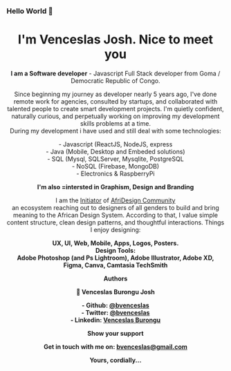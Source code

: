 ### Hello World 👋

<h1 align='center'>
   I'm Venceslas Josh. Nice to meet you
</h1>
<p align='center'>
   <b>I am a Software developer</b> - Javascript Full Stack developer from Goma / Democratic Republic of Congo.
</p>

<p align='center'>
   Since beginning my journey as developer nearly 5 years ago, I've done remote work for agencies, consulted by startups, and collaborated with talented people to create smart development projects.
   I'm quietly confident, naturally curious, and perpetually working on improving my development skills problems at a time.<br/>
   During my development i have used and still deal with some technologies:
   
   <p align='center'>
   - Javascript (ReactJS, NodeJS, express <br/>
   - Java (Mobile, Desktop and Embeded solutions) <br/>
   - SQL (Mysql, SQLServer, Mysqlite, PostgreSQL <br/>
   - NoSQL (Firebase, MongoDB) <br/>
   - Electronics & RaspberryPi 
   </p>
   
</p>

<p align='center'>
   <b>I'm also =intersted in Graphism, Design and Branding </b> 
</p>
<p align='center'>
   I am the <u>Initiator</u> of <a href="https://twitter.com/afridesignc">AfriDesign Community</a> <br/>
   an ecosystem reaching out to designers of all genders to build and bring meaning to the African Design System. 
   According to that, I value simple content structure, clean design patterns, and thoughtful interactions. Things I enjoy designing: <br/>

   <p align='center'>
   <b>UX, UI, Web, Mobile, Apps, Logos, Posters<b/>.<br/> 
   Design Tools: <br/><b>Adobe Photoshop (and Ps Lightroom), Adobe Illustrator, Adobe XD, Figma, Canva, Camtasia TechSmith<b/>
</p>

<p align='center'>
   <b>Authors</b>
</p>


<p align='center'>
   👤 Venceslas Burongu Josh
</p>


<p align='center'>
   - Github: <a href='https://github.com/bvenceslas'>@bvenceslas</a> <br/>
   - Twitter: <a href='https://twitter.com/bvenceslas'>@bvenceslas</a> <br/> 
   - Linkedin: <a href='https://www.linkedin.com/in/venceslas-burongu-8271b519a/'>Venceslas Burongu</a><br/>
</p>

<p align='center'>
   <b>Show your support</b>
</p>

<p align='center'>
  Get in touch with me on: <a href='mailto:bvenceslas@gmail.com'>bvenceslas@gmail.com</a>
</p>

<p align='center'>
    Yours, cordially...
</p>

<!--
**bvenceslas/bvenceslas** is a ✨ _special_ ✨ repository because its `README.md` (this file) appears on your GitHub profile.
-->
